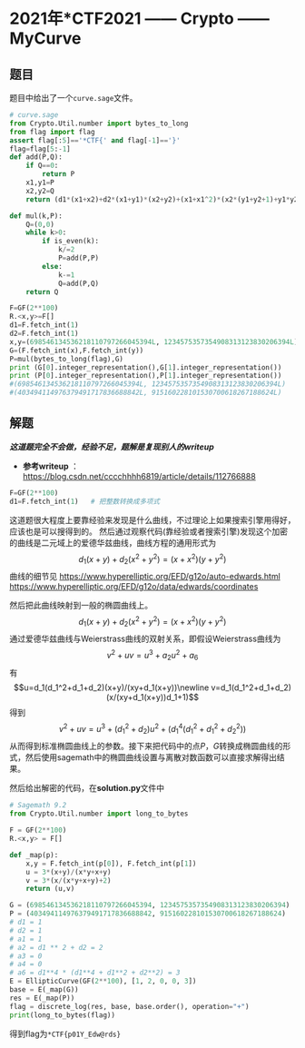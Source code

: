 # 2021年*CTF2021 —— Crypto —— MyCurve

## 题目
题目中给出了一个``curve.sage``文件。
```py
# curve.sage
from Crypto.Util.number import bytes_to_long
from flag import flag
assert flag[:5]=='*CTF{' and flag[-1]=='}'
flag=flag[5:-1]
def add(P,Q):
	if Q==0:
		return P
	x1,y1=P
	x2,y2=Q
	return (d1*(x1+x2)+d2*(x1+y1)*(x2+y2)+(x1+x1^2)*(x2*(y1+y2+1)+y1*y2))/(d1+(x1+x1^2)*(x2+y2)),(d1*(y1+y2)+d2*(x1+y1)*(x2+y2)+(y1+y1^2)*(y2*(x1+x2+1)+x1*x2))/(d1+(y1+y1^2)*(x2+y2))

def mul(k,P):
	Q=(0,0)
	while k>0:
		if is_even(k):
			k/=2
			P=add(P,P)
		else:
			k-=1
			Q=add(P,Q)
	return Q

F=GF(2**100)
R.<x,y>=F[]
d1=F.fetch_int(1)
d2=F.fetch_int(1)
x,y=(698546134536218110797266045394L, 1234575357354908313123830206394L)
G=(F.fetch_int(x),F.fetch_int(y))
P=mul(bytes_to_long(flag),G)
print (G[0].integer_representation(),G[1].integer_representation())
print (P[0].integer_representation(),P[1].integer_representation())
#(698546134536218110797266045394L, 1234575357354908313123830206394L)
#(403494114976379491717836688842L, 915160228101530700618267188624L)

```

## 解题
***这道题完全不会做，经验不足，题解是复现别人的writeup***
* **参考writeup** ：https://blog.csdn.net/cccchhhh6819/article/details/112766888

```py
F=GF(2**100)
d1=F.fetch_int(1)   # 把整数转换成多项式
```

这道题很大程度上要靠经验来发现是什么曲线，不过理论上如果搜索引擎用得好，应该也是可以搜得到的。
然后通过观察代码(靠经验或者搜索引擎)发现这个加密的曲线是二元域上的爱德华兹曲线，曲线方程的通用形式为$$d_1(x+y)+d_2(x^2+y^2)=(x+x^2)(y+y^2)$$曲线的细节见
https://www.hyperelliptic.org/EFD/g12o/auto-edwards.html
https://www.hyperelliptic.org/EFD/g12o/data/edwards/coordinates

然后把此曲线映射到一般的椭圆曲线上。
$$d_1(x+y)+d_2(x^2+y^2)=(x+x^2)(y+y^2)$$通过爱德华兹曲线与Weierstrass曲线的双射关系，即假设Weierstrass曲线为$$v^2+uv=u^3+a_2u^2+a_6$$有$$u=d_1(d_1^2+d_1+d_2)(x+y)/(xy+d_1(x+y))\newline v=d_1(d_1^2+d_1+d_2)(x/(xy+d_1(x+y))d_1+1)$$ 得到 $$v^2+uv=u^3+(d_1^2+d_2)u^2+(d_1^4(d_1^2+d_1^2+d_2^2))$$从而得到标准椭圆曲线上的参数。接下来把代码中的点$P，G$转换成椭圆曲线的形式，然后使用sagemath中的椭圆曲线设置与离散对数函数可以直接求解得出结果。

然后给出解密的代码，在**solution.py**文件中
```python
# Sagemath 9.2
from Crypto.Util.number import long_to_bytes

F = GF(2**100)
R.<x,y> = F[]

def _map(p):
    x,y = F.fetch_int(p[0]), F.fetch_int(p[1])
    u = 3*(x+y)/(x*y+x+y)
    v = 3*(x/(x*y+x+y)+2)
    return (u,v)

G = (698546134536218110797266045394, 1234575357354908313123830206394)
P = (403494114976379491717836688842, 915160228101530700618267188624)
# d1 = 1
# d2 = 1
# a1 = 1
# a2 = d1 ** 2 + d2 = 2
# a3 = 0
# a4 = 0
# a6 = d1**4 * (d1**4 + d1**2 + d2**2) = 3
E = EllipticCurve(GF(2**100), [1, 2, 0, 0, 3])
base = E(_map(G))
res = E(_map(P))
flag = discrete_log(res, base, base.order(), operation="+")
print(long_to_bytes(flag))
```

得到flag为``*CTF{p01Y_Edw@rds}``